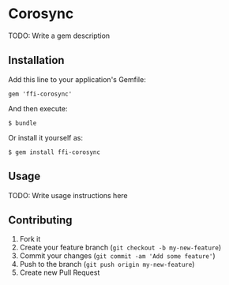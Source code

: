 # Corosync

TODO: Write a gem description

## Installation

Add this line to your application's Gemfile:

    gem 'ffi-corosync'

And then execute:

    $ bundle

Or install it yourself as:

    $ gem install ffi-corosync

## Usage

TODO: Write usage instructions here

## Contributing

1. Fork it
2. Create your feature branch (`git checkout -b my-new-feature`)
3. Commit your changes (`git commit -am 'Add some feature'`)
4. Push to the branch (`git push origin my-new-feature`)
5. Create new Pull Request
